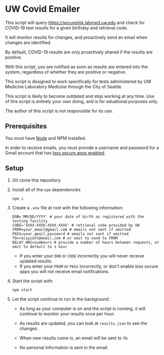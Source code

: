 # UW Covid Emailer

This script will query https://securelink.labmed.uw.edu and check for COVID-19 test results for a given birthday and retrieval code.

It will monitor results for changes, and proactively send an email when changes are identified.

By default, COVID-19 results are only proactively shared if the results are positive.

With this script, you are notified as soon as results are entered into the system, regardless of whether they are positive or negative.

This script is designed to work specifically for tests administered by UW Medicine Laboratory Medicine through the City of Seattle.

This script is likely to become outdated and stop working at any time. Use of this script is entirely your own doing, and is for eduational purposes only.

The author of this script is not responsible for its use.

## Prerequisites

You must have [Node](https://nodejs.org/e) and NPM installed.

In order to receive emails, you must provide a username and password for a Gmail account that has [less secure apps enabled](https://support.google.com/accounts/answer/6010255?hl=en).

## Setup

1. Git clone this repository
2. Install all of the `npm` dependencies

    ```
    npm i
    ```

3. Create a `.env` file at root with the following information:
       
    ```
    DOB='MM/DD/YYYY' # your date of birth as registered with the testing facility
    CODE='XXXX-XXXX-XXXX-XXXX' # retrieval code provided by UW
    FROM=your_email@gmail.com # emails not sent if omitted
    PASS=your_gmail_password # emails not sent if omitted
    TO=recipient@email.com # or omit to send to FROM
    DELAY_HRS=numHours # provide a number of hours between requests, or omit to default to 1 hour
    ```

    - If you enter your `DOB` or `CODE` incorrectly you will never receive updated results.
    - If you enter your `FROM` or `PASS` incorrectly, or don't enable *less secure apps* you will not receive email notifications.

4. Start the script with:

    ```
    npm start
    ```

5. Let the script continue to run in the background.
    - As long as your computer is on and the script is running, it will continue to monitor your results once per hour.

    - As results are updated, you can look at `results.json` to see the changes.

    - When new results come in, an email will be sent to `TO`.

    - No personal information is sent in the email.